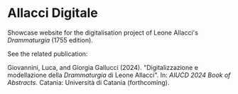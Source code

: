 # Allacci Digitale

Showcase website for the digitalisation project of Leone Allacci's *Drammaturgia* (1755 edition).

See the related publication:

Giovannini, Luca, and Giorgia Gallucci (2024). "Digitalizzazione e modellazione della *Drammaturgia* di Leone Allacci". In: *AIUCD 2024 Book of Abstracts*. Catania: Università di Catania (forthcoming).
